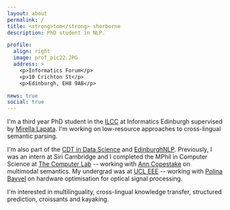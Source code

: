 ```yaml
---
layout: about
permalink: /
title: <strong>tom</strong> sherborne
description: PhD student in NLP.

profile:
  align: right
  image: prof_pic22.JPG
  address: >
    <p>Informatics Forum</p>
    <p>10 Crichton St</p>
    <p>Edinburgh, EH8 9AB</p>

news: true
social: true
---
```


I'm a third year PhD student in the [ILCC](http://web.inf.ed.ac.uk/ilcc) at Informatics Edinburgh supervised by [Mirella Lapata](http://homepages.inf.ed.ac.uk/mlap/index.php?page=index). I'm working on low-resource approaches to cross-lingual semantic parsing.
<!-- % and I'm also interested in multilinguality, cross-lingual knowledge transfer, structured prediction and training dynamics.  -->

I'm also part of the [CDT in Data Science](http://datascience.inf.ed.ac.uk) and [EdinburghNLP](https://edinburghnlp.inf.ed.ac.uk/). Previously, I was an intern at Siri Cambridge and I completed the MPhil in Computer Science at [The Computer Lab](https://www.cst.cam.ac.uk) -- working with [Ann Copestake](https://www.cl.cam.ac.uk/~aac10/) on multimodal semantics. My undergrad was at [UCL EEE](https://www.ucl.ac.uk/electronic-electrical-engineering/) -- working with [Polina Bayvel](https://www.ucl.ac.uk/electronic-electrical-engineering/people/prof-polina-bayvel) on hardware optimisation for optical signal processing.

I'm interested in multilinguality, cross-lingual knowledge transfer, structured prediction, croissants and kayaking.

<!-- __Hire me!__   I plan to my PhD in 2023 and then I will be on the job market. [Ping me](mailto:tom.sherborne@ed.ac.uk) if you are looking for a new researcher interested in structured prediction, cross-lingual NLU and multi-lingual approaches to human-computer interfaces. -->
